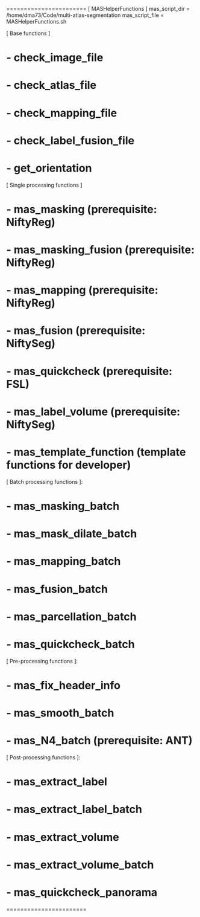
=======================
[ MASHelperFunctions ]
mas_script_dir  = /home/dma73/Code/multi-atlas-segmentation
mas_script_file = MASHelperFunctions.sh

[ Base functions ]
# - check_image_file
# - check_atlas_file
# - check_mapping_file
# - check_label_fusion_file

# - get_orientation

[ Single processing functions ]
# - mas_masking (prerequisite: NiftyReg)
# - mas_masking_fusion (prerequisite: NiftyReg)
# - mas_mapping (prerequisite: NiftyReg)
# - mas_fusion (prerequisite: NiftySeg)
# - mas_quickcheck (prerequisite: FSL)
# - mas_label_volume (prerequisite: NiftySeg)
# - mas_template_function (template functions for developer)

[ Batch processing functions ]:
# - mas_masking_batch
# - mas_mask_dilate_batch
# - mas_mapping_batch
# - mas_fusion_batch
# - mas_parcellation_batch
# - mas_quickcheck_batch

[ Pre-processing functions ]:
# - mas_fix_header_info
# - mas_smooth_batch
# - mas_N4_batch (prerequisite: ANT)

[ Post-processing functions ]:
# - mas_extract_label
# - mas_extract_label_batch
# - mas_extract_volume
# - mas_extract_volume_batch
# - mas_quickcheck_panorama
=======================

